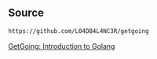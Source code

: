 ## Source
```bash
https://github.com/L04DB4L4NC3R/getgoing
```

[GetGoing: Introduction to Golang](https://www.udemy.com/share/101uhu3@qb2hTR9RbtD_PuWu_fECKvtU2oVloK2pjqHGLDMFDKx2aL219S_cdnoYoXpMLZhE/)